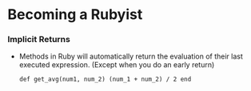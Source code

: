 # Becoming a Rubyist

### Implicit Returns
  - Methods in Ruby will automatically return the evaluation of their last executed expression. (Except when you do an early return)

    `
      def get_avg(num1, num_2)
    	  (num_1 + num_2) / 2
      end
    `
